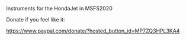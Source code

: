 Instruments for the HondaJet in MSFS2020

Donate if you feel like it:

https://www.paypal.com/donate/?hosted_button_id=MP7ZQ3HPL3KA4
